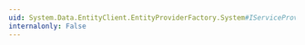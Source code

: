 ```yaml
---
uid: System.Data.EntityClient.EntityProviderFactory.System#IServiceProvider#GetService(System.Type)
internalonly: False
---
```

